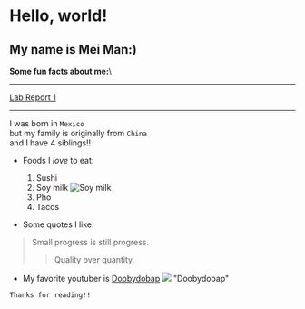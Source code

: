# Hello, world!
## My name is Mei Man:)

**Some fun facts about me:**\

---
[Lab Report 1](lab-report-1-week-0.html)

---
I was born in `Mexico`\
but my family is originally from `China`\
and I have 4 siblings!!
* Foods I *love* to eat:
  1. Sushi
  2. Soy milk ![Soy milk](https://silk.com/wp-content/uploads/2019/02/silk-organic-unsweet-soymilk.png) 
  3. Pho 
  4. Tacos

* Some quotes I like:
> Small progress is still progress.
>>  Quality over quantity.

* My favorite youtuber is [Doobydobap](https://www.youtube.com/c/Doobydobap) ![](https://data.thefeedfeed.com/static/2021/07/22/162697417060f9a7dad00d1.png) "Doobydobap"



``` 
Thanks for reading!!
```




